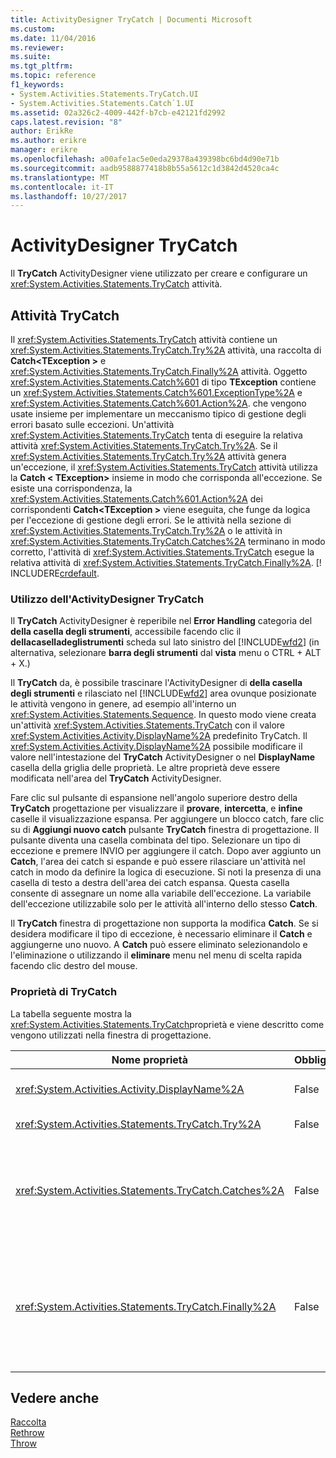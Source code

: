 ```yaml
---
title: ActivityDesigner TryCatch | Documenti Microsoft
ms.custom: 
ms.date: 11/04/2016
ms.reviewer: 
ms.suite: 
ms.tgt_pltfrm: 
ms.topic: reference
f1_keywords:
- System.Activities.Statements.TryCatch.UI
- System.Activities.Statements.Catch`1.UI
ms.assetid: 02a326c2-4009-442f-b7cb-e42121fd2992
caps.latest.revision: "8"
author: ErikRe
ms.author: erikre
manager: erikre
ms.openlocfilehash: a00afe1ac5e0eda29378a439398bc6bd4d90e71b
ms.sourcegitcommit: aadb9588877418b8b55a5612c1d3842d4520ca4c
ms.translationtype: MT
ms.contentlocale: it-IT
ms.lasthandoff: 10/27/2017
---
```

# <a name="trycatch-activity-designer"></a>ActivityDesigner TryCatch
Il **TryCatch** ActivityDesigner viene utilizzato per creare e configurare un <xref:System.Activities.Statements.TryCatch> attività.  
  
## <a name="the-trycatch-activity"></a>Attività TryCatch  
 Il <xref:System.Activities.Statements.TryCatch> attività contiene un <xref:System.Activities.Statements.TryCatch.Try%2A> attività, una raccolta di **Catch\<TException >** e <xref:System.Activities.Statements.TryCatch.Finally%2A> attività. Oggetto <xref:System.Activities.Statements.Catch%601> di tipo **TException** contiene un <xref:System.Activities.Statements.Catch%601.ExceptionType%2A> e <xref:System.Activities.Statements.Catch%601.Action%2A>. che vengono usate insieme per implementare un meccanismo tipico di gestione degli errori basato sulle eccezioni. Un'attività <xref:System.Activities.Statements.TryCatch> tenta di eseguire la relativa attività <xref:System.Activities.Statements.TryCatch.Try%2A>. Se il <xref:System.Activities.Statements.TryCatch.Try%2A> attività genera un'eccezione, il <xref:System.Activities.Statements.TryCatch> attività utilizza la **Catch < TException\>**  insieme in modo che corrisponda all'eccezione. Se esiste una corrispondenza, la <xref:System.Activities.Statements.Catch%601.Action%2A> dei corrispondenti **Catch\<TException >** viene eseguita, che funge da logica per l'eccezione di gestione degli errori. Se le attività nella sezione di <xref:System.Activities.Statements.TryCatch.Try%2A> o le attività in <xref:System.Activities.Statements.TryCatch.Catches%2A> terminano in modo corretto, l'attività di <xref:System.Activities.Statements.TryCatch> esegue la relativa attività di <xref:System.Activities.Statements.TryCatch.Finally%2A>. [! INCLUDERE[crdefault](/dotnet/framework/windows-workflow-foundation/exceptions).  
  
### <a name="using-the-trycatch-activity-designer"></a>Utilizzo dell'ActivityDesigner TryCatch  
 Il **TryCatch** ActivityDesigner è reperibile nel **Error Handling** categoria del **della casella degli strumenti**, accessibile facendo clic il **dellacaselladeglistrumenti** scheda sul lato sinistro del [!INCLUDE[wfd2](../workflow-designer/includes/wfd2_md.md)] (in alternativa, selezionare **barra degli strumenti** dal **vista** menu o CTRL + ALT + X.)  
  
 Il **TryCatch** da, è possibile trascinare l'ActivityDesigner di **della casella degli strumenti** e rilasciato nel [!INCLUDE[wfd2](../workflow-designer/includes/wfd2_md.md)] area ovunque posizionate le attività vengono in genere, ad esempio all'interno un <xref:System.Activities.Statements.Sequence>. In questo modo viene creata un'attività <xref:System.Activities.Statements.TryCatch> con il valore <xref:System.Activities.Activity.DisplayName%2A> predefinito TryCatch. Il <xref:System.Activities.Activity.DisplayName%2A> possibile modificare il valore nell'intestazione del **TryCatch** ActivityDesigner o nel **DisplayName** casella della griglia delle proprietà. Le altre proprietà deve essere modificata nell'area del **TryCatch** ActivityDesigner.  
  
 Fare clic sul pulsante di espansione nell'angolo superiore destro della **TryCatch** progettazione per visualizzare il **provare**, **intercetta**, e **infine** caselle il visualizzazione espansa. Per aggiungere un blocco catch, fare clic su di **Aggiungi nuovo catch** pulsante **TryCatch** finestra di progettazione. Il pulsante diventa una casella combinata del tipo. Selezionare un tipo di eccezione e premere INVIO per aggiungere il catch. Dopo aver aggiunto un **Catch**, l'area dei catch si espande e può essere rilasciare un'attività nel catch in modo da definire la logica di esecuzione. Si noti la presenza di una casella di testo a destra dell'area dei catch espansa. Questa casella consente di assegnare un nome alla variabile dell'eccezione. La variabile dell'eccezione utilizzabile solo per le attività all'interno dello stesso **Catch**.  
  
 Il **TryCatch** finestra di progettazione non supporta la modifica **Catch**. Se si desidera modificare il tipo di eccezione, è necessario eliminare il **Catch** e aggiungerne uno nuovo. A **Catch** può essere eliminato selezionandolo e l'eliminazione o utilizzando il **eliminare** menu nel menu di scelta rapida facendo clic destro del mouse.  
  
### <a name="the-trycatch-properties"></a>Proprietà di TryCatch  
 La tabella seguente mostra la <xref:System.Activities.Statements.TryCatch>proprietà e viene descritto come vengono utilizzati nella finestra di progettazione.  
  
|Nome proprietà|Obbligatorio|Utilizzo|  
|-------------------|--------------|-----------|  
|<xref:System.Activities.Activity.DisplayName%2A>|False|Specifica il nome descrittivo facoltativo dell'attività <xref:System.Activities.Statements.TryCatch>. Il percorso predefinito è TryCatch.|  
|<xref:System.Activities.Statements.TryCatch.Try%2A>|False|L'attività è stata eseguita per prima quando viene eseguito <xref:System.Activities.Statements.TryCatch>.|  
|<xref:System.Activities.Statements.TryCatch.Catches%2A>|False|La raccolta di **Catch** elementi da verificare quando il <xref:System.Activities.Statements.TryCatch.Try%2A> attività genera un'eccezione.<br /><br /> È necessario aggiungere almeno un'attività in <xref:System.Activities.Statements.TryCatch.Catches%2A> o un'attività nel blocco <xref:System.Activities.Statements.TryCatch.Finally%2A>.|  
|<xref:System.Activities.Statements.TryCatch.Finally%2A>|False|L'attività da eseguire quando <xref:System.Activities.Statements.TryCatch.Try%2A> e qualsiasi attività necessaria nella raccolta <xref:System.Activities.Statements.TryCatch.Catches%2A> completano l'esecuzione.<br /><br /> È necessario aggiungere almeno un'attività in <xref:System.Activities.Statements.TryCatch.Catches%2A> o un'attività nel blocco <xref:System.Activities.Statements.TryCatch.Finally%2A>.|  
  
## <a name="see-also"></a>Vedere anche  
 [Raccolta](../workflow-designer/collection-activity-designers.md)   
 [Rethrow](../workflow-designer/rethrow-activity-designer.md)   
 [Throw](../workflow-designer/throw-activity-designer.md)